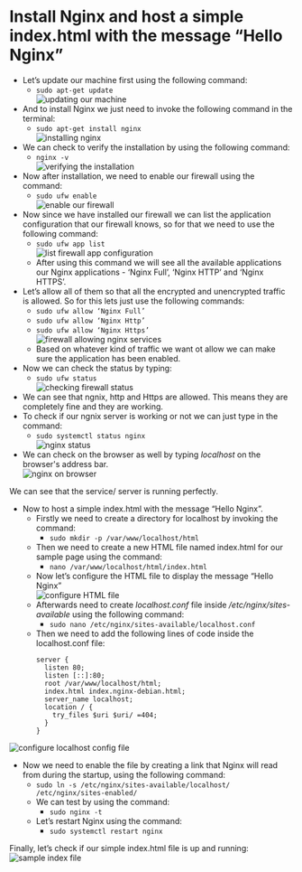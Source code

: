 # Install Nginx and host a simple index.html with the message “Hello Nginx”
  - Let’s update our machine first using the following command:
    - `sudo apt-get update`<br/>
  ![updating our machine]()
  - And to install Nginx we just need to invoke the following command in the terminal:
    - `sudo apt-get install nginx`<br/>
  ![installing nginx]()
  - We can check to verify the installation by using the following command:
    - `nginx -v`<br/>
  ![verifying the installation]()
  - Now after installation, we need to enable our firewall using the command:
    - `sudo ufw enable`<br/>
  ![enable our firewall]()
  - Now since we have installed our firewall we can list the application configuration that our firewall knows, so for that we need to use the following command:
    - `sudo ufw app list`<br/>
  ![list firewall app configuration]() 
    - After using this command we will see all the available applications our Nginx applications - ‘Nginx Full’, ‘Nginx HTTP’ and ‘Nginx HTTPS’.
  - Let’s allow all of them so that all the encrypted and unencrypted traffic is allowed. So for this lets just use the following commands:
    - `sudo ufw allow ‘Nginx Full’`
    - `sudo ufw allow ‘Nginx Http’`
    - `sudo ufw allow ‘Nginx Https’`<br/>
  ![firewall allowing nginx services]()
    - Based on whatever kind of traffic we want ot allow we can make sure the application has been enabled.
  - Now we can check the status by typing:
    - `sudo ufw status`<br/>
  ![checking firewall status]()
  - We can see that ngnix, http and Https are allowed. This means they are completely fine and they are working.
  - To check if our ngnix server is working or not we can just type in the command:
    - `sudo systemctl status nginx`<br/>
  ![nginx status]()
  - We can check on the browser as well by typing _localhost_ on the browser's address bar.<br/>
  ![nginx on browser]()

We can see that the service/ server is running perfectly.

  - Now to host a simple index.html with the message “Hello Nginx”.
    - Firstly we need to create a directory for localhost by invoking the command:
      - `sudo mkdir -p /var/www/localhost/html`
    - Then we need to create a new HTML file named index.html for our sample page using the command:
      - `nano /var/www/localhost/html/index.html`
    - Now let’s configure the HTML file to display the message “Hello Nginx”<br/>
  ![configure HTML file]()
    - Afterwards need to create _localhost.conf_ file inside _/etc/nginx/sites-available_ using the following command:
      - `sudo nano /etc/nginx/sites-available/localhost.conf`
    - Then we need to add the following lines of code inside the localhost.conf file:
        ```
        server {
          listen 80;
          listen [::]:80;
          root /var/www/localhost/html;
          index.html index.nginx-debian.html;
          server_name localhost;
          location / {
            try_files $uri $uri/ =404;
          }
        }
        ```
  ![configure localhost config file]()

  - Now we need to enable the file by creating a link that Nginx will read from during the startup, using the following command:
      - `sudo ln -s /etc/nginx/sites-available/localhost/ /etc/nginx/sites-enabled/`
    - We can test by using the command:
      - `sudo nginx -t`
    - Let’s restart Nginx using the command:
      - `sudo systemctl restart nginx`


Finally, let’s check if our simple index.html file is up and running:<br/>
  ![sample index file]()
